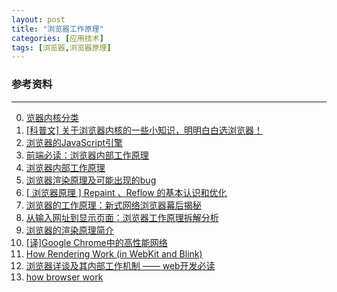 ```yaml
---
layout: post
title: "浏览器工作原理"
categories: [应用技术]
tags: [浏览器,浏览器原理]
---
```





### 参考资料
---
0. [览器内核分类][0]
1. [[科普文] 关于浏览器内核的一些小知识，明明白白选浏览器！][1]
2. [浏览器的JavaScript引擎][3]
3. [前端必读：浏览器内部工作原理][4]
4. [浏览器内部工作原理][5]
5. [浏览器渲染原理及可能出现的bug][6]
6. [[ 浏览器原理 ] Repaint 、Reflow 的基本认识和优化][7]
7. [浏览器的工作原理：新式网络浏览器幕后揭秘][8]
8. [从输入网址到显示页面：浏览器工作原理拆解分析][9]
9. [浏览器的渲染原理简介][10]
10. [[译]Google Chrome中的高性能网络][11]
11. [How Rendering Work (in WebKit and Blink)][12]
12. [浏览器详谈及其内部工作机制 —— web开发必读][13]
13. [how browser work](https://www.html5rocks.com/en/tutorials/internals/howbrowserswork/)



[0]: http://blog.csdn.net/beyondhaven/article/details/6753834 "览器内核分类"
[1]: http://www.iplaysoft.com/browsers-engine.html "[科普文] 关于浏览器内核的一些小知识，明明白白选浏览器！"
[3]: http://javascript.ruanyifeng.com/bom/engine.html "浏览器的JavaScript引擎"
[4]: http://kb.cnblogs.com/page/129756/ "前端必读：浏览器内部工作原理"
[5]: http://www.admin10000.com/document/1471.html "浏览器内部工作原理"
[6]: http://blog.csdn.net/zzzmmmkkk/article/details/12869207 "浏览器渲染原理及可能出现的bug"
[7]: http://segmentfault.com/a/1190000002629708 "[ 浏览器原理 ] Repaint 、Reflow 的基本认识和优化"
[8]: http://www.kuqin.com/web/20121209/333935.html "浏览器的工作原理：新式网络浏览器幕后揭秘"
[9]: http://developer.51cto.com/art/201007/209634_all.htm "从输入网址到显示页面：浏览器工作原理拆解分析"
[10]: http://kb.cnblogs.com/page/178445/ "浏览器的渲染原理简介"
[11]: http://tech.uc.cn/?p=2092 "[译]Google Chrome中的高性能网络"
[12]: http://tech.uc.cn/?p=2763 "How Rendering Work (in WebKit and Blink)"
[13]: http://www.cnblogs.com/moltboy/archive/2013/05/05/3061872.html "浏览器详谈及其内部工作机制 —— web开发必读"